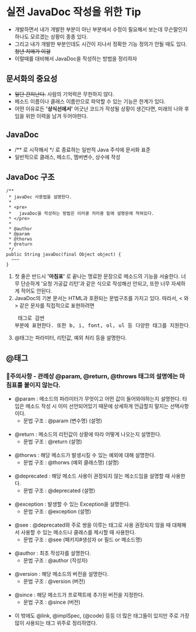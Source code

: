 # 실전 JavaDoc 작성을 위한 Tip
- 개발하면서 내가 개발한 부분이 아닌 부분에서 수정이 필요해서 보는데 무슨말인지 하나도 모르겠는 상황이 종종 있다.
- 그리고 내가 개발한 부분인데도 시간이 지나서 정확한 기능 정의가 안될 때도 있다. ~~청년 치매가 이걸~~
- 이럴때를 대비해서 JavaDoc을 작성하는 방법을 정리하자
  
## 문서화의 중요성
- ~~일단 간지난다.~~ 사람의 기억력은 무한하지 않다.
- 메소드 이름이나 클래스 이름만으로 파악할 수 있는 기능은 한계가 있다.
- 어떤 이유로든 **'상식선에서'** 어긋난 코드가 작성될 상황이 생긴다면, 미래의 나와 후임을 위한 이력을 남겨 두어야한다.

## JavaDoc 
- /** 로 시작해서 */ 로 종료하는 일반적 Java 주석에 문서화 표준
- 일반적으로 클래스, 메소드, 멤버변수, 상수에 작성

## JavaDoc 구조
```
/**
 * javaDoc 사용법을 설명한다.
 *
 * <pre>
 *   javaDoc을 작성하는 방법은 이러쿵 저러쿵 밑에 설명문에 적혀있다.
 * </pre>
 *
 * @author
 * @param 
 * @thorws
 * @return
 */
public String javaDoc(final Object object) {
  ~~~
}
```
1. 첫 줄은 반드시 **'마침표'** 로 끝나는 명료한 문장으로 메소드의 기능을 서술한다. 너무 단순하게 '요청 가공값 리턴'과 같은 식으로 작성해선 안되고, 또한 너무 자세하게 적어도 안된다.
2. JavaDoc의 기본 문서는 HTML과 호환되는 문법구조를 가지고 있다. 따라서, < 와 > 같은 문자를 직접적으로 표현하려면 <pre> 태그로 감싼 부분에 표현한다. 또한 b, i, font, ol, ul 등 다양한 태그를 지원한다,
3. @태그는 파라미터, 리턴값, 예외 처리 등을 설명한다.

## @태그
### 🚨주의사항 - 관례상 @param, @return, @throws 태그의 설명에는 마침표를 붙이지 않는다.
- @param : 메소드의 파라미터가 무엇이고 어떤 값이 들어와야하는지 설명한다. 타입은 메소드 작성 시 이미 선언되어있기 때문에 상세하게 언급할지 말지는 선택사항이다.
  - 문법 구조 : @param (변수명) (설명)<br><br>
- @return : 메소드의 리턴값이 상황에 따라 어떻게 나오는지 설명한다.
  - 문법 구조 : @return (설명)<br><br>
- @thorws : 해당 메소드가 발생시킬 수 있는 예외에 대해 설명한다.
  - 문법 구조 : @thorws (예외 클래스명) (설명)<br><br>
- @deprecated : 해당 메소드 사용이 권장되지 않는 메소드임을 설명할 때 사용한다.
  - 문법 구조 : @deprecated (설명)<br><br>
- @exception : 발생할 수 있는 Exception을 설명한다.
  - 문법 구조 : @exception (설명)<br><br>
- @see : @deprecated와 주로 쌍을 이루는 태그로 사용 권장되지 않을 때 대체해서 사용할 수 있는 메소드나 클래스를 제시할 때 사용한다.
  - 문법 구조 : @see (패키지#생성자 or 필드 or 메소드명)<br><br>
- @author : 최초 작성자를 설명한다.
  - 문법 구조 : @author (작성자)<br><br>
- @version : 해당 메소드의 버전을 설명한다.
  - 문법 구조 : @version (버전)<br><br>
- @since : 해당 메소드가 프로젝트에 추가된 버전을 지정한다.
  - 문법 구조 : @since (버전)<br><br>
- 이 밖에도 @link, @implSpec, {@code} 등등 더 많은 태그들이 있지만 주로 가장 많이 사용되는 태그 위주로 정리하였다.
